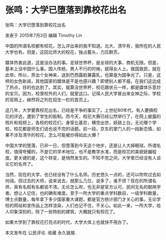 # 张鸣：大学已堕落到靠校花出名

张鸣：大学已堕落到靠校花出名

发表于 2015年7月3日 编辑 Timothy Lin

中国的所谓名校都有校花，怎么评出来的我不知道。北大、清华有，我所在的人民大学也有。但是，这回北师大的校花，独占鳌头，力压群芳。



媒体热衷此道，这是没办法的事。足球世界杯，是全球的大事，商机无限。但是，基本上没中国什么事。国人传统，男人不行的时候，就得女人上。救国救民，就在此举。所以，弄出个女神来，送到巴西露脸兼露乳，也算是为国争光了。只是，这样的女色新闻，其他国家的媒体是不是也感兴趣？即使别人都不报，在我们这边成了热点，目的也达到了。其实，就算没世界杯，校花跟状元一样，都是媒体乐意炒的宝贝。因为，校里校外的人们，就爱这口。记得人民大学冒出来女神之际，学校的官网上，赫然将之列在招生一栏的首页上。



这几年，大学要靠校花出名，已经是不争的事实了。上世纪90年代，有人要搞校花的评选，遭到了学生的抵制。而今天，校花大赛已经公然举行了，在网上披露的照片和视频上，各校的校花们，身穿比基尼，横空出世，妖娆上台。无论哪个学校，校花都是师生们说也说不完的话题。前一段，京东的掌门人的一段新恋情，如果不涉及清华的校花，怎么可能被炒得如此火爆？



中国大学的堕落，已非一日，但堕落到今天这个地步，还是让人大掉眼球。所谓名校，值得夸耀的，不是它的学术地位，也不是教学水准，而是校花的美貌妩媚程度。更关键的是，这个转变，是悄然发生的。不知不觉之间，大学里已经没有人谈论它的名师了。



当然，现在的大学，也已经没有了什么名师。历史悠久一点的，还可以吹吹过去如何阔。但过去的大师，说来说去，就那么几位，说多了，谁不烦？现在的所谓名师，真有名假有名都说不清。无论怎么吹，也无非是官方认可，民间无名的御用学者。想让人记住，也的确有难度。至于一所大学的重点学科数目，一级学科数量，博士点数量，每年拿下多少国家重大课题，都是官方统计部门才关心的事。无论学校的网站和宣传品上怎样渲染，人们也记不住，不关心。如此一来，一所大学，给人印象深刻的，除了一些特别的建筑，大概就只有校花了。



如果大学到了靠校花打亮点的时代，大学大体上也就快不用办了。

本文发布在 公民评论. 收藏 永久链接.